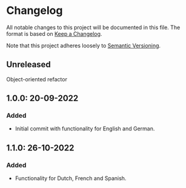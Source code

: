 # Changelog

All notable changes to this project will be documented in this file.
The format is based on [Keep a Changelog](https://keepachangelog.com/en/1.0.0/).

Note that this project adheres loosely to [Semantic Versioning](http://semver.org/).

## Unreleased

Object-oriented refactor

## 1.0.0: 20-09-2022

### Added

- Initial commit with functionality for English and German.

## 1.1.0: 26-10-2022

### Added

- Functionality for Dutch, French and Spanish.